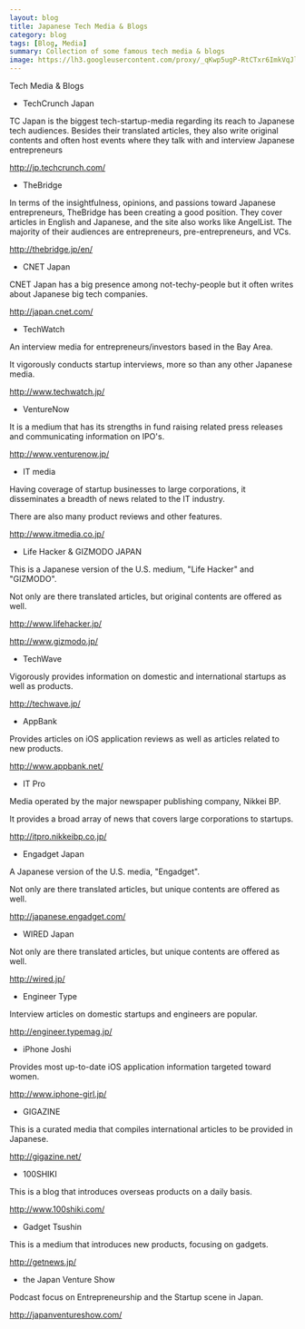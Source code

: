 ```yaml
---
layout: blog
title: Japanese Tech Media & Blogs
category: blog
tags: [Blog, Media]  
summary: Collection of some famous tech media & blogs
image: https://lh3.googleusercontent.com/proxy/_qKwp5ugP-RtCTxr6ImkVqJlEbhCvV9lv8sXXBE8vhDfbn4OUZHFdCSkYOSyKP6yVrpZOjWAMICosNbpNkzO7WapQ7EbRcbrRv5emYoiZYiDFnSdk5h9BhsR-Li_gbsecMxxE_nWiV1wqXW4UzySQs5pQATFho5OuXeSlWWKTaa5fFojFCzLb2qxu69XypcUaQ2F5rrAN-YGrFZ2vdnzgZZOipI
---
```


Tech Media & Blogs
- TechCrunch Japan

TC Japan is the biggest tech-startup-media regarding its reach to Japanese tech audiences. Besides their translated articles, they also write original contents and often host events where they talk with and interview Japanese entrepreneurs

http://jp.techcrunch.com/



- TheBridge

In terms of the insightfulness, opinions, and passions toward Japanese entrepreneurs, TheBridge has been creating a good position. They cover articles in English and Japanese, and the site also works like AngelList. The majority of their audiences are entrepreneurs, pre-entrepreneurs, and VCs.

http://thebridge.jp/en/



- CNET Japan 

CNET Japan has a big presence among not-techy-people but it often writes about Japanese big tech companies.

http://japan.cnet.com/



- TechWatch

An interview media for entrepreneurs/investors based in the Bay Area.

It vigorously conducts startup interviews, more so than any other Japanese media.

http://www.techwatch.jp/



- VentureNow

It is a medium that has its strengths in fund raising related press releases and communicating information on IPO's.

http://www.venturenow.jp/



- IT media

Having coverage of startup businesses to large corporations, it disseminates a breadth of news related to the IT industry.

There are also many product reviews and other features.

http://www.itmedia.co.jp/



- Life Hacker & GIZMODO JAPAN

This is a Japanese version of the U.S. medium, "Life Hacker" and "GIZMODO".

Not only are there translated articles, but original contents are offered as well.

http://www.lifehacker.jp/

http://www.gizmodo.jp/



- TechWave 

Vigorously provides information on domestic and international startups as well as products.

http://techwave.jp/



- AppBank

Provides articles on iOS application reviews as well as articles related to new products.

http://www.appbank.net/



- IT Pro

Media operated by the major newspaper publishing company, Nikkei BP.

It provides a broad array of news that covers large corporations to startups.

http://itpro.nikkeibp.co.jp/



- Engadget Japan

A Japanese version of the U.S. media, "Engadget".

Not only are there translated articles, but unique contents are offered as well.

http://japanese.engadget.com/



- WIRED Japan 

Not only are there translated articles, but unique contents are offered as well.

http://wired.jp/



- Engineer Type

Interview articles on domestic startups and engineers are popular.

http://engineer.typemag.jp/



- iPhone Joshi

Provides most up-to-date iOS application information targeted toward women.

http://www.iphone-girl.jp/



- GIGAZINE

This is a curated media that compiles international articles to be provided in Japanese.

http://gigazine.net/



- 100SHIKI

This is a blog that introduces overseas products on a daily basis.

http://www.100shiki.com/



- Gadget Tsushin

This is a medium that introduces new products, focusing on gadgets.

http://getnews.jp/



- the Japan Venture Show

Podcast focus on Entrepreneurship and the Startup scene in Japan. 

http://japanventureshow.com/
